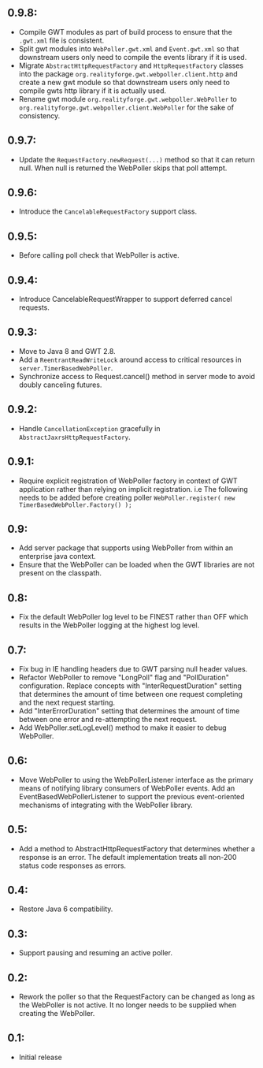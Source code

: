 ## 0.9.8:

* Compile GWT modules as part of build process to ensure that the `.gwt.xml` file is consistent.
* Split gwt modules into `WebPoller.gwt.xml` and `Event.gwt.xml` so that downstream users only
  need to compile the events library if it is used.
* Migrate `AbstractHttpRequestFactory` and `HttpRequestFactory` classes into the package
  `org.realityforge.gwt.webpoller.client.http` and create a new gwt module so that downstream users
  only need to compile gwts http library if it is actually used.
* Rename gwt module `org.realityforge.gwt.webpoller.WebPoller` to `org.realityforge.gwt.webpoller.client.WebPoller`
  for the sake of consistency.

## 0.9.7:

* Update the `RequestFactory.newRequest(...)` method so that it can return null. When null is returned
  the WebPoller skips that poll attempt.

## 0.9.6:

* Introduce the `CancelableRequestFactory` support class.

## 0.9.5:

* Before calling poll check that WebPoller is active.

## 0.9.4:

* Introduce CancelableRequestWrapper to support deferred cancel requests.

## 0.9.3:

* Move to Java 8 and GWT 2.8.
* Add a `ReentrantReadWriteLock` around access to critical resources in `server.TimerBasedWebPoller`.
* Synchronize access to Request.cancel() method in server mode to avoid doubly canceling futures.

## 0.9.2:

* Handle `CancellationException` gracefully in `AbstractJaxrsHttpRequestFactory`.

## 0.9.1:

* Require explicit registration of WebPoller factory in context of GWT application rather than
  relying on implicit registration. i.e The following needs to be added before creating poller
  `WebPoller.register( new TimerBasedWebPoller.Factory() );`

## 0.9:

* Add server package that supports using WebPoller from within an enterprise java context.
* Ensure that the WebPoller can be loaded when the GWT libraries are not present
  on the classpath.

## 0.8:

* Fix the default WebPoller log level to be FINEST rather than OFF which results in
  the WebPoller logging at the highest log level.

## 0.7:

* Fix bug in IE handling headers due to GWT parsing null header values.
* Refactor WebPoller to remove "LongPoll" flag and "PollDuration" configuration. Replace
  concepts with "InterRequestDuration" setting that determines the amount of time between
  one request completing and the next request starting.
* Add "InterErrorDuration" setting that determines the amount of time between
  one error and re-attempting the next request.
* Add WebPoller.setLogLevel() method to make it easier to debug WebPoller.

## 0.6:

* Move WebPoller to using the WebPollerListener interface as the primary means of notifying library
  consumers of WebPoller events. Add an EventBasedWebPollerListener to support the previous
  event-oriented mechanisms of integrating with the WebPoller library.

## 0.5:

* Add a method to AbstractHttpRequestFactory that determines whether a response is
  an error. The default implementation treats all non-200 status code responses as
  errors.

## 0.4:

* Restore Java 6 compatibility.

## 0.3:

* Support pausing and resuming an active poller.

## 0.2:

* Rework the poller so that the RequestFactory can be changed as long as the
  WebPoller is not active. It no longer needs to be supplied when creating the
  WebPoller.

## 0.1:

* Initial release
